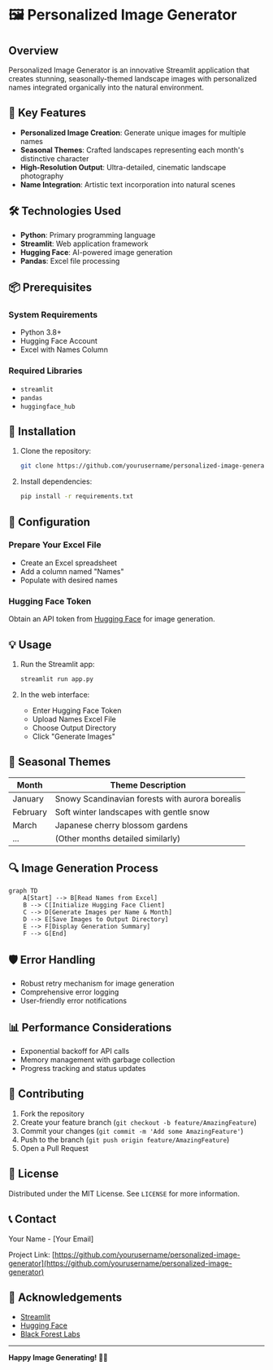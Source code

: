 # 🖼️ Personalized Image Generator

## Overview

Personalized Image Generator is an innovative Streamlit application that creates stunning, seasonally-themed landscape images with personalized names integrated organically into the natural environment.

## 🌟 Key Features

- **Personalized Image Creation**: Generate unique images for multiple names
- **Seasonal Themes**: Crafted landscapes representing each month's distinctive character
- **High-Resolution Output**: Ultra-detailed, cinematic landscape photography
- **Name Integration**: Artistic text incorporation into natural scenes

## 🛠️ Technologies Used

- **Python**: Primary programming language
- **Streamlit**: Web application framework
- **Hugging Face**: AI-powered image generation
- **Pandas**: Excel file processing

## 📦 Prerequisites

### System Requirements
- Python 3.8+
- Hugging Face Account
- Excel with Names Column

### Required Libraries
- `streamlit`
- `pandas`
- `huggingface_hub`

## 🚀 Installation

1. Clone the repository:
   ```bash
   git clone https://github.com/yourusername/personalized-image-generator.git
   ```

2. Install dependencies:
   ```bash
   pip install -r requirements.txt
   ```

## 🔧 Configuration

### Prepare Your Excel File
- Create an Excel spreadsheet
- Add a column named "Names"
- Populate with desired names

### Hugging Face Token
Obtain an API token from [Hugging Face](https://huggingface.co/) for image generation.

## 💡 Usage

1. Run the Streamlit app:
   ```bash
   streamlit run app.py
   ```

2. In the web interface:
   - Enter Hugging Face Token
   - Upload Names Excel File
   - Choose Output Directory
   - Click "Generate Images"

## 🌈 Seasonal Themes

| Month | Theme Description |
|-------|-------------------|
| January | Snowy Scandinavian forests with aurora borealis |
| February | Soft winter landscapes with gentle snow |
| March | Japanese cherry blossom gardens |
| ... | (Other months detailed similarly) |

## 🔍 Image Generation Process

```mermaid
graph TD
    A[Start] --> B[Read Names from Excel]
    B --> C[Initialize Hugging Face Client]
    C --> D[Generate Images per Name & Month]
    D --> E[Save Images to Output Directory]
    E --> F[Display Generation Summary]
    F --> G[End]
```

## 🛡️ Error Handling

- Robust retry mechanism for image generation
- Comprehensive error logging
- User-friendly error notifications

## 📊 Performance Considerations

- Exponential backoff for API calls
- Memory management with garbage collection
- Progress tracking and status updates

## 🤝 Contributing

1. Fork the repository
2. Create your feature branch (`git checkout -b feature/AmazingFeature`)
3. Commit your changes (`git commit -m 'Add some AmazingFeature'`)
4. Push to the branch (`git push origin feature/AmazingFeature`)
5. Open a Pull Request

## 📜 License

Distributed under the MIT License. See `LICENSE` for more information.

## 📞 Contact

Your Name - [Your Email]

Project Link: [https://github.com/yourusername/personalized-image-generator](https://github.com/yourusername/personalized-image-generator)

## 🙏 Acknowledgements

- [Streamlit](https://streamlit.io/)
- [Hugging Face](https://huggingface.co/)
- [Black Forest Labs](https://www.blackforestlabs.ai/)

---

**Happy Image Generating! 🎨✨**
